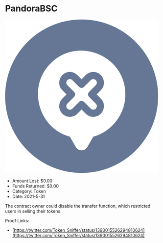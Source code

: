 # PandoraBSC
![PandoraBSC](/rektimages/PandoraBSC.png)
- Amount Lost: $0.00
- Funds Returned: $0.00
- Category: Token
- Date: 2021-5-31

The contract owner could disable the transfer function, which restricted users in selling their tokens.


Proof Links:
- [https://twitter.com/Token_Sniffer/status/1390015526294810624](https://twitter.com/Token_Sniffer/status/1390015526294810624)


